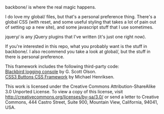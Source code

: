 backbone/ is where the real magic happens.

I do love my global/ files, but that's a personal preference thing.
There's a global CSS (with reset, and some useful styling that takes a lot of pain out of setting up a new site), and some javascript stuff that I use sometimes.

jquery/ is any jQuery plugins that I've written (it's just one right now).

If you're interested in this repo, what you probably want is the stuff in backbone/.  I also recommend you take a look at global/, but the stuff in there is personal preference.

This framework includes the following third-party code:  
[Blackbird logging console](http://www.gscottolson.com/blackbirdjs/) by G. Scott Olson.  
[CSS3 Buttons CSS Framework](http://css3buttons.michaelhenriksen.dk/) by Michael Henriksen.  

This work is licensed under the Creative Commons Attribution-ShareAlike 3.0 Unported License. To view a copy of this license, visit http://creativecommons.org/licenses/by-sa/3.0/ or send a letter to Creative Commons, 444 Castro Street, Suite 900, Mountain View, California, 94041, USA.
